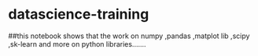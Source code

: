 # datascience-training


##this notebook shows that the work on numpy ,pandas ,matplot lib ,scipy ,sk-learn and more on  python libraries.......

